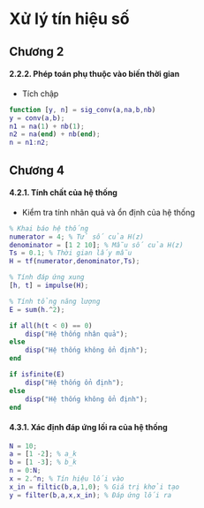 # Xử lý tín hiệu số

## Chương 2
#### 2.2.2. Phép toán phụ thuộc vào biến thời gian
- Tích chập
```matlab
function [y, n] = sig_conv(a,na,b,nb)
y = conv(a,b);
n1 = na(1) + nb(1);
n2 = na(end) + nb(end);
n = n1:n2;
```

## Chương 4
#### 4.2.1. Tính chất của hệ thống
- Kiểm tra tính nhân quả và ổn định của hệ thống
```matlab
% Khai báo hệ thống
numerator = 4; % Tử số của H(z)
denominator = [1 2 10]; % Mẫu số của H(z)
Ts = 0.1; % Thời gian lấy mẫu
H = tf(numerator,denominator,Ts);

% Tính đáp ứng xung
[h, t] = impulse(H);

% Tính tổng năng lượng
E = sum(h.^2);

if all(h(t < 0) == 0)
    disp("Hệ thống nhân quả");
else
    disp("Hệ thống không ổn định");
end

if isfinite(E)
    disp("Hệ thống ổn định");
else
    disp("Hệ thống không ổn định");
end

```

#### 4.3.1. Xác định đáp ứng lối ra của hệ thống
```matlab
N = 10;
a = [1 -2]; % a_k
b = [1 -3]; % b_k
n = 0:N;
x = 2.^n; % Tín hiệu lối vào
x_in = filtic(b,a,1,0); % Giá trị khởi tạo
y = filter(b,a,x,x_in); % Đáp ứng lối ra
```
